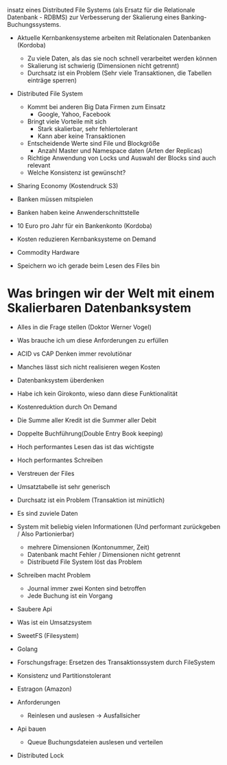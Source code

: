 insatz eines Distributed File Systems (als Ersatz für die Relationale Datenbank - RDBMS) zur Verbesserung der Skalierung eines Banking-Buchungssystems.

* Aktuelle Kernbankensysteme arbeiten mit Relationalen Datenbanken
	(Kordoba)
	* Zu viele Daten, als das sie noch schnell verarbeitet werden können
	* Skalierung ist schwierig (Dimensionen nicht getrennt)
	* Durchsatz ist ein Problem (Sehr viele Transaktionen, die Tabellen einträge sperren)

* Distributed File System
	* Kommt bei anderen Big Data Firmen zum Einsatz
		* Google, Yahoo, Facebook
	* Bringt viele Vorteile mit sich
		* Stark skalierbar, sehr fehlertolerant
		* Kann aber keine Transaktionen
	* Entscheidende Werte sind File und Blockgröße
		* Anzahl Master und Namespace daten (Arten der Replicas)
	* Richtige Anwendung von Locks und Auswahl der Blocks sind auch relevant
	* Welche Konsistenz ist gewünscht?




* Sharing Economy (Kostendruck S3)
* Banken müssen mitspielen
* Banken haben keine Anwenderschnittstelle
* 10 Euro pro Jahr für ein Bankenkonto (Kordoba)
* Kosten reduzieren Kernbanksysteme on Demand
* Commodity Hardware


* Speichern wo ich gerade beim Lesen des Files bin

# Was bringen wir der Welt mit einem Skalierbaren Datenbanksystem
* Alles in die Frage stellen (Doktor Werner Vogel)
* Was brauche ich um diese Anforderungen zu erfüllen
* ACID vs CAP Denken immer revolutiönar
* Manches lässt sich nicht realisieren wegen Kosten
* Datenbanksystem überdenken
* Habe ich kein Girokonto, wieso dann diese Funktionalität
* Kostenreduktion durch On Demand
* Die Summe aller Kredit ist die Summer aller Debit
* Doppelte Buchführung(Double Entry Book keeping)
* Hoch performantes Lesen das ist das wichtigste
* Hoch performantes Schreiben
* Verstreuen der Files

* Umsatztabelle ist sehr generisch
* Durchsatz ist ein Problem (Transaktion ist minütlich)
* Es sind zuviele Daten

* System mit beliebig vielen Informationen (Und performant zurückgeben / Also Partionierbar)
	* mehrere Dimensionen (Kontonummer, Zeit)
	* Datenbank macht Fehler / Dimensionen nicht getrennt
	* Distribuetd File System löst das Problem

* Schreiben macht Problem
	* Journal immer zwei Konten sind betroffen
	* Jede Buchung ist ein Vorgang

* Saubere Api

* Was ist ein Umsatzsystem

* SweetFS (Filesystem)
* Golang

* Forschungsfrage:
Ersetzen des Transaktionssystem durch FileSystem

* Konsistenz und Partitionstolerant

* Estragon (Amazon)

* Anforderungen
	* Reinlesen und auslesen -> Ausfallsicher

* Api bauen
	* Queue Buchungsdateien auslesen und verteilen
* Distributed Lock

